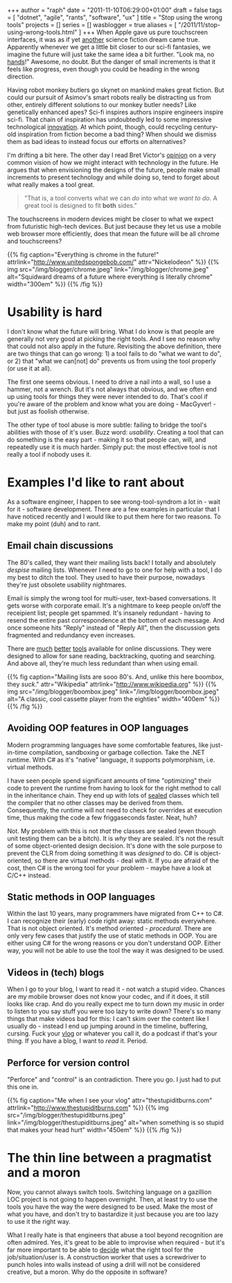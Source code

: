 +++
author = "raph"
date = "2011-11-10T06:29:00+01:00"
draft = false
tags = [ "dotnet", "agile", "rants", "software", "ux" ]
title = "Stop using the wrong tools"
projects = []
series = []
wasblogger = true
aliases = [ "/2011/11/stop-using-wrong-tools.html" ]
+++
When Apple gave us pure touchscreen interfaces, it was as if yet [another](http://screenrant.com/tech-terminator-iron-man-is-here-brusimm-7985/all/1/) science fiction dream came true. Apparently whenever we get a little bit closer to our sci-fi fantasies, we imagine the future will just take the same idea a bit further. "Look ma, no [hands](http://www.ted.com/talks/john_underkoffler_drive_3d_data_with_a_gesture.html)!" Awesome, no doubt. But the danger of small increments is that it feels like progress, even though you could be heading in the wrong direction.

Having robot monkey butlers go skynet on mankind makes great fiction. But could our pursuit of Asimov's smart robots really be distracting us from other, entirely different solutions to our monkey butler needs? Like genetically enhanced apes? Sci-fi inspires authors inspire engineers inspire sci-fi. That chain of inspiration has undoubtedly led to some impressive technological [innovation](http://www.youtube.com/watch?v=Bmglbk_Op64). At which point, though, could recycling century-old inspiration from fiction become a bad thing? When should we dismiss them as bad ideas to instead focus our efforts on alternatives? 

I'm drifting a bit here. The other day I read Bret Victor's [opinion](http://worrydream.com/ABriefRantOnTheFutureOfInteractionDesign/) on a very common vision of how we might interact with technology in the future. He argues that when envisioning the designs of the future, people make small increments to present technology and while doing so, tend to forget about what really makes a tool great.

> "That is, a tool converts what we can *do* into what we *want to do*. A great tool is designed to fit **both** sides."

The touchscreens in modern devices might be closer to what we expect from futuristic high-tech devices. But just because they let us use a mobile web browser more efficiently, does that mean the future will be all chrome and touchscreens? 

{{% fig caption="Everything is chrome in the future!" attrlink="http://www.unitedspongebob.com/" attr="Nickelodeon" %}}
{{% img src="/img/blogger/chrome.jpeg" link="/img/blogger/chrome.jpeg" alt="Squidward dreams of a future where everything is literally chrome" width="300em" %}}
{{% /fig %}}

# Usability is hard
I don't know what the future will bring. What I do know is that people are generally not very good at picking the right tools. And I see no reason why that could not also apply in the future. Revisiting the above definition, there are two things that can go wrong: 1) a tool fails to do "what we want to do", or 2) that "what we can[not] do" prevents us from using the tool properly (or use it at all).

The first one seems obvious. I need to drive a nail into a wall, so I use a hammer, not a wrench. But it's not always that obvious, and we often end up using tools for things they were never intended to do. That's cool if you're aware of the problem and know what you are doing - MacGyver! - but just as foolish otherwise.

The other type of tool abuse is more subtle: failing to bridge the tool's abilities with those of it's user. Buzz word: *usability*. Creating a tool that can do something is the easy part - making it so that people can, will, and repeatedly use it is much harder. Simply put: the most effective tool is not really a tool if nobody uses it.

# Examples I'd like to rant about
As a software engineer, I happen to see wrong-tool-syndrom a lot in - wait for it - software development. There are a few examples in particular that I have noticed recently and I would like to put them here for two reasons. To make my point (duh) and to rant.

## Email chain discussions
The 80's called, they want their mailing lists back! I totally and absolutely *despise* mailing lists. Whenever I need to go to one for help with a tool, I do my best to ditch the tool. They used to have their purpose, nowadays they're just obsolete usability nightmares.

Email is simply the wrong tool for multi-user, text-based conversations. It gets worse with corporate email. It's a nightmare to keep people on/off the receipient list; people get spammed. It's insanely redundant - having to resend the entire past correspondence at the bottom of each message. And once someone hits "Reply" instead of "Reply All", then the discussion gets fragmented and redundancy even increases.

There are [much](http://xmpp.org/extensions/xep-0045.html) [better](http://trac-hacks.org/wiki/DiscussionPlugin) [tools](http://www.coordino.com/) available for online discussions. They were designed to allow for sane reading, backtracking, quoting and searching. And above all, they're much less redundant than when using email.

{{% fig caption="Mailing lists are sooo 80's. And, unlike this here boombox, they *suck*." attr="Wikipedia" attrlink="http://www.wikipedia.org" %}}
{{% img src="/img/blogger/boombox.jpeg" link="/img/blogger/boombox.jpeg" alt="A classic, cool cassette player from the eighties" width="400em" %}}
{{% /fig %}}

## Avoiding OOP features in OOP languages
Modern programming languages have some comfortable features, like just-in-time compilation, sandboxing or garbage collection. Take the .NET runtime. With C# as it's "native" language, it supports polymorphism, i.e. virtual methods.

I have seen people spend significant amounts of time "optimizing" their code to prevent the runtime from having to look for the right method to call in the inheritance chain. They end up with lots of [sealed](http://msdn.microsoft.com/en-us/library/88c54tsw%28v=VS.100%29.aspx) classes which tell the compiler that no other classes may be derived from them. Consequently, the runtime will not need to check for overrides at execution time, thus making the code a few friggaseconds faster. Neat, huh?

Not. My problem with this is not *that* the classes are sealed (even though unit testing them can be a bitch). It is *why* they are sealed. It's not the result of some object-oriented design decision. It's done with the sole purpose to prevent the CLR from doing something it was *designed* to do. C# is object-oriented, so there are virtual methods - deal with it. If you are afraid of the cost, then C# is the wrong tool for your problem - maybe have a look at C/C++ instead.

## Static methods in OOP languages
Within the last 10 years, many programmers have migrated from C++ to C#. I can recognize their (early) code right away: static methods everywhere. That is not object oriented. It's method oriented - *procedural*. There are only very few cases that justify the use of static methods in OOP. You are either using C# for the wrong reasons or you don't understand OOP. Either way, you will not be able to use the tool the way it was designed to be used.

## Videos in (tech) blogs
When I go to your blog, I want to read it - not watch a stupid video. Chances are my mobile browser does not know your codec, and if it does, it still looks like crap. And do you really expect me to turn down my music in order to listen to you say stuff you were too lazy to write down? There's so many things that make videos bad for this: I can't skim over the content like I usually do - instead I end up jumping around in the timeline, buffering, cursing. Fuck your [vlog](http://de.wikipedia.org/wiki/Vlog) or whatever you call it, do a podcast if that's your thing. If you have a blog, I want to *read* it. Period.

## Perforce for version control
"Perforce" and "control" is an contradiction. There you go. I just had to put this one in.

{{% fig caption="Me when I see your vlog" attr="thestupiditburns.com" attrlink="http://www.thestupiditburns.com" %}}
{{% img src="/img/blogger/thestupiditburns.jpeg" link="/img/blogger/thestupiditburns.jpeg" alt="when something is so stupid that makes your head hurt" width="450em" %}}
{{% /fig %}}

# The thin line between a pragmatist and a moron
Now, you cannot always switch tools. Switching language on a gazillion LOC project is not going to happen overnight. Then, at least try to use the tools you have the way the were designed to be used. Make the most of what you have, and don't try to bastardize it just because you are too lazy to use it the right way. 

What I really hate is that engineers that abuse a tool beyond recognition are often admired. Yes, it's great to be able to improvise when required - but it's far more important to be able to [decide](http://www.engineyard.com/blog/2011/the-number-one-trait-of-a-great-developer/) what the right tool for the job/situation/user is. A construction worker that uses a screwdriver to punch holes into walls instead of using a drill will not be considered creative, but a moron. Why do the opposite in software?
